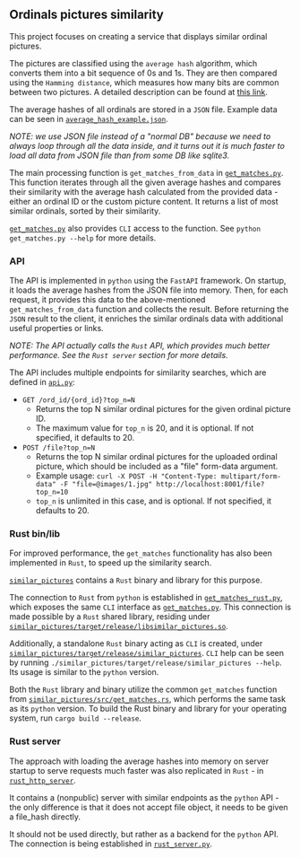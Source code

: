 ## Ordinals pictures similarity

This project focuses on creating a service that displays similar ordinal pictures.

The pictures are classified using the `average hash` algorithm, which converts them into a bit sequence of 0s and 1s. They are then compared using the `Hamming distance`, which measures how many bits are common between two pictures. A detailed description can be found at [this link](https://www.hackerfactor.com/blog/index.php?/archives/432-Looks-Like-It.html).

The average hashes of all ordinals are stored in a `JSON` file. Example data can be seen in [`average_hash_example.json`](average_hash_example.json).

*NOTE: we use JSON file instead of a "normal DB" because we need to always loop through all the data inside, and it turns out it is much faster to load all data from JSON file than from some DB like sqlite3.*

The main processing function is `get_matches_from_data` in [`get_matches.py`](get_matches.py). This function iterates through all the given average hashes and compares their similarity with the average hash calculated from the provided data - either an ordinal ID or the custom picture content. It returns a list of most similar ordinals, sorted by their similarity.

[`get_matches.py`](get_matches.py) also provides `CLI` access to the function. See `python get_matches.py --help` for more details.

### API

The API is implemented in `python` using the `FastAPI` framework. On startup, it loads the average hashes from the JSON file into memory. Then, for each request, it provides this data to the above-mentioned `get_matches_from_data` function and collects the result. Before returning the `JSON` result to the client, it enriches the similar ordinals data with additional useful properties or links.

*NOTE: The API actually calls the `Rust` API, which provides much better performance. See the `Rust server` section for more details.*

The API includes multiple endpoints for similarity searches, which are defined in  [`api.py`](api.py):

- `GET /ord_id/{ord_id}?top_n=N`
  - Returns the top N similar ordinal pictures for the given ordinal picture ID.
  - The maximum value for `top_n` is 20, and it is optional. If not specified, it defaults to 20.
- `POST /file?top_n=N`
  - Returns the top N similar ordinal pictures for the uploaded ordinal picture, which should be included as a "file" form-data argument.
  - Example usage:  `curl -X POST -H "Content-Type: multipart/form-data" -F "file=@images/1.jpg" http://localhost:8001/file?top_n=10` 
  - `top_n` is unlimited in this case, and is optional. If not specified, it defaults to 20.


### Rust bin/lib

For improved performance, the `get_matches` functionality has also been implemented in `Rust`, to speed up the similarity search.

[`similar_pictures`](similar_pictures) contains a `Rust` binary and library for this purpose.

The connection to `Rust` from `python` is established in [`get_matches_rust.py`](get_matches_rust.py), which exposes the same `CLI` interface as [`get_matches.py`](get_matches.py). This connection is made possible by a `Rust` shared library, residing under [`similar_pictures/target/release/libsimilar_pictures.so`](similar_pictures/target/release/libsimilar_pictures.so).

Additionally, a standalone `Rust` binary acting as `CLI` is created, under [`similar_pictures/target/release/similar_pictures`](similar_pictures/target/release/similar_pictures). `CLI` help can be seen by running `./similar_pictures/target/release/similar_pictures --help`. Its usage is similar to the `python` version.

Both the `Rust` library and binary utilize the common `get_matches` function from [`similar_pictures/src/get_matches.rs`](similar_pictures/src/get_matches.rs), which performs the same task as its `python` version.
To build the Rust binary and library for your operating system, run  `cargo build --release`.


### Rust server

The approach with loading the average hashes into memory on server startup to serve requests much faster was also replicated in `Rust` - in [`rust_http_server`](rust_http_server).

It contains a (nonpublic) server with similar endpoints as the `python` API - the only difference is that it does not accept file object, it needs to be given a file_hash directly.

It should not be used directly, but rather as a backend for the `python` API. The connection is being established in [`rust_server.py`](rust_server.py).
